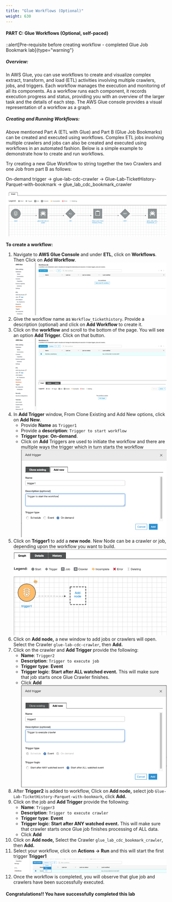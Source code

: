 ```yaml
---
title: "Glue Workflows (Optional)"
weight: 630
---
```


#### PART C: Glue Workflows (Optional, self-paced)

::alert[Pre-requisite before creating workflow - completed Glue Job Bookmark lab]{type="warning"}

##### Overview:

In AWS Glue, you can use workflows to create and visualize complex extract, transform, and load (ETL) activities involving multiple
crawlers, jobs, and triggers. Each workflow manages the execution and monitoring of all its components. As a workflow runs each component, it records execution progress and status, providing you with an overview of the larger task and the details of each step. The AWS Glue console provides a visual representation of a workflow as a graph.

##### Creating and Running Workflows:

Above mentioned Part A (ETL with Glue) and Part B (Glue Job Bookmarks) can be created and executed using workflows. Complex ETL jobs involving multiple crawlers and jobs can also be created and executed using workflows in an automated fashion. Below is a simple example to demonstrate how to create and run workflows.

Try creating a new Glue Workflow to string together the two Crawlers and one Job from part B as follows:

On-demand trigger → glue-lab-cdc-crawler → Glue-Lab-TicketHistory-Parquet-with-bookmark → glue_lab_cdc_bookmark_crawler

![](/static/600/media/image77.png)

**To create a workflow:**

1.  Navigate to **AWS Glue Console** and under **ETL**, click on **Workflows**. Then Click on **Add Workflow**.
    ![](/static/600/media/image78.png)
2.  Give the workflow name as `Workflow_tickethistory`. Provide a description (optional) and click on **Add Workflow** to create it.
3.  Click on the **workflow** and scroll to the bottom of the page. You will see an option **Add Trigger**. Click on that button.
    ![](/static/600/media/image79.png)
4.  In **Add Trigger** window, From Clone Existing and Add New options, click on **Add New**.
    - Provide **Name** as `Trigger1`
    - Provide a **description**: `Trigger to start workflow`
    - **Trigger type**: **On-demand**.
    - Click on **Add**
    Triggers are used to initiate the workflow and there are multiple ways the trigger which in turn starts the workflow
    ![](/static/600/media/image81.png)
5.  Click on **Trigger1** to add a **new node**. New Node can be a crawler or job, depending upon the workflow you want to build.
    ![](/static/600/media/image82.png)
6.  Click on **Add node,** a new window to add jobs or crawlers will open. Select the Crawler `glue-lab-cdc-crawler`, then **Add.**
7.  Click on the crawler and **Add Trigger** provide the following:
    - **Name**: `Trigger2`
    - **Description**: `Trigger to execute job`
    - **Trigger** **type**: **Event**
    - **Trigger logic**: **Start after ALL watched event.** This will make sure that job starts once Glue Crawler finishes.
    - Click **Add**
    ![](/static/600/media/image83.png)
8.  After **Trigger2** is added to workflow, Click on **Add node,** select job `Glue-Lab-TicketHistory-Parquet-with-bookmark`, click
    **Add.**
9.  Click on the job and **Add Trigger** provide the following:
    - **Name**: `Trigger3`
    - **Description**: `Trigger to execute crawler`
    - **Trigger** **type**: **Event**
    - **Trigger logic**: **Start after ANY watched event.** This will make sure that crawler starts once Glue job finishes processing of ALL data.
    - Click **Add**
10. Click on **Add node,** Select the Crawler `glue_lab_cdc_bookmark_crawler`, then **Add.**
11. Select your workflow, click on **Actions → Run** and this will start the first trigger **Trigger1**
    ![](/static/600/media/image84.png)
12. Once the workflow is completed, you will observe that glue job and crawlers have been successfully executed.

#### Congratulations!! You have successfully completed this lab